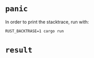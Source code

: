 # `panic`

In order to print the stacktrace, run with:

    RUST_BACKTRASE=1 cargo run

# `result`


